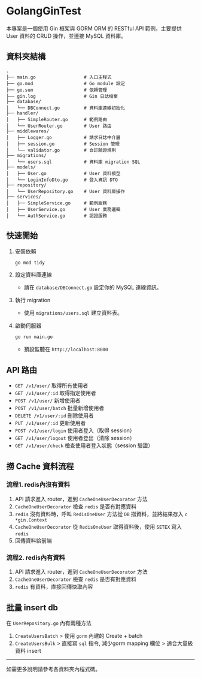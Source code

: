 # GolangGinTest

本專案是一個使用 Gin 框架與 GORM ORM 的 RESTful API 範例，主要提供 User 資料的 CRUD 操作，並連接 MySQL 資料庫。

## 資料夾結構

```
.
├── main.go                  # 入口主程式
├── go.mod                   # Go module 設定
├── go.sum                   # 依賴管理
├── gin.log                  # Gin 日誌檔案
├── database/
│   └── DBConnect.go         # 資料庫連線初始化
├── handler/
│   ├── SimpleRouter.go      # 範例路由
│   └── UserRouter.go        # User 路由
├── middlewares/
│   ├── Logger.go            # 請求日誌中介層
│   ├── session.go           # Session 管理
│   └── validator.go         # 自訂驗證規則
├── migrations/
│   └── users.sql            # 資料庫 migration SQL
├── models/
│   ├── User.go              # User 資料模型
│   └── LoginInfoDto.go      # 登入資訊 DTO
├── repository/
│   └── UserRepository.go    # User 資料庫操作
├── services/
│   ├── SimpleService.go     # 範例服務
│   ├── UserService.go       # User 業務邏輯
│   └── AuthService.go       # 認證服務
```

## 快速開始

1. 安裝依賴
   ```sh
   go mod tidy
   ```

2. 設定資料庫連線
   - 請在 `database/DBConnect.go` 設定你的 MySQL 連線資訊。

3. 執行 migration
   - 使用 `migrations/users.sql` 建立資料表。

4. 啟動伺服器
   ```sh
   go run main.go
   ```
   - 預設監聽在 `http://localhost:8080`

## API 路由

- `GET /v1/user/`           取得所有使用者
- `GET /v1/user/:id`        取得指定使用者
- `POST /v1/user/`          新增使用者
- `POST /v1/user/batch`     批量新增使用者
- `DELETE /v1/user/:id`     刪除使用者
- `PUT /v1/user/:id`        更新使用者
- `POST /v1/user/login`     使用者登入（取得 session）
- `GET /v1/user/logout`     使用者登出（清除 session）
- `GET /v1/user/check`      檢查使用者登入狀態（session 驗證）


## 撈 Cache 資料流程

### 流程1. redis內沒有資料

1. API 請求進入 router，進到 `CacheOneUserDecorator` 方法
2. `CacheOneUserDecorator` 檢查 `redis` 是否有對應資料
3. `redis` 沒有資料時，呼叫 `RedisOneUser` 方法從 `DB` 撈資料，並將結果存入 `c *gin.Context`
4. `CacheOneUserDecorator` 從 `RedisOneUser` 取得資料後，使用 `SETEX` 寫入 `redis`
5. 回傳資料給前端

### 流程2. redis內有資料

1. API 請求進入 router，進到 `CacheOneUserDecorator` 方法
2. `CacheOneUserDecorator` 檢查 `redis` 是否有對應資料
3. `redis` 有資料，直接回傳快取內容



## 批量 insert db
在 `UserRepository.go` 內有兩種方法
1. `CreateUsersBatch` > 使用 `gorm` 內建的 Create + batch
2. `CreateUsersBulk` > 直接寫 `sql` 指令, 減少gorm mapping 欄位 > 適合大量級資料 insert

---

如需更多說明請參考各資料夾內程式碼。
